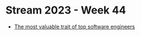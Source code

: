 # Stream 2023 - Week 44

- [The most valuable trait of top software engineers](https://engineercodex.substack.com/p/the-1-trait-of-the-most-valuable)